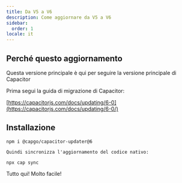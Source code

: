 ```yaml
---
title: Da V5 a V6
description: Come aggiornare da V5 a V6
sidebar:
  order: 1
locale: it
---
```


## Perché questo aggiornamento

Questa versione principale è qui per seguire la versione principale di Capacitor

Prima segui la guida di migrazione di Capacitor:

[https://capacitorjs.com/docs/updating/6-0](https://capacitorjs.com/docs/updating/6-0/)

## Installazione

`npm i @capgo/capacitor-updater@6`

`Quindi sincronizza l'aggiornamento del codice nativo:`

`npx cap sync`

Tutto qui! Molto facile!